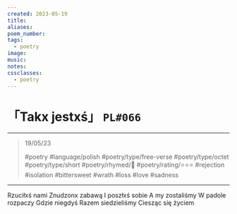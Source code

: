 ```yaml
---
created: 2023-05-19
title:
aliases:
poem_number:
tags:
  - poetry
image:
music:
notes:
cssclasses:
  - poetry
---
```

# 「Takx jestxś」 `PL#066`

---

> 19/05/23
> 
> #poetry 
> #language/polish 
> #poetry/type/free-verse #poetry/type/octet #poetry/type/short 
> #poetry/rhymed/🔴 
> #poetry/rating/⭐⭐⭐ 
> #rejection #isolation #bittersweet #wrath #loss #love #sadness 

---

Rzuciłxś nami
Znudzonx zabawą
I poszłxś sobie
A my zostaliśmy
W padole rozpaczy
Gdzie niegdyś
Razem siedzieliśmy
Ciesząc się życiem